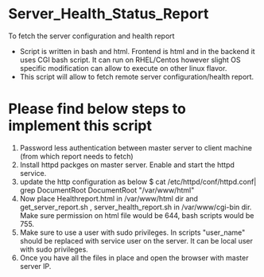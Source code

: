 # Server_Health_Status_Report
To fetch the server configuration and health report
- Script is written in bash and html. Frontend is html and in the backend it uses CGI bash script. It can run on RHEL/Centos however slight OS specific modification can allow to execute on other linux flavor.
- This script will allow to fetch remote server configuration/health report.
# Please find below steps to implement this script
1. Password less authentication between master server to client machine (from which report needs to fetch)
2. Install httpd packges on master server. Enable and start the httpd service.
3. update the http configuration as below
    $ cat /etc/httpd/conf/httpd.conf| grep DocumentRoot
       DocumentRoot "/var/www/html"
4. Now place Healthreport.html in /var/www/html dir and get_server_report.sh , server_health_report.sh in /var/www/cgi-bin dir. Make sure permission on html file would be 644, bash scripts would be 755.
5. Make sure to use a user with sudo privileges. In scripts "user_name" should be replaced with service user on the server. It can be local user with sudo privileges.
6. Once you have all the files in place and open the browser with master server IP.
